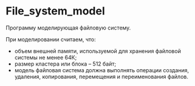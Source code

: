 # File_system_model
Программу моделирующая файловую систему.

При моделировании считаем, что:
- объем внешней памяти, используемой для хранения файловой системы не менее 64К;
- размер кластера или блока – 512 байт;
- модель файловая система должна выполнять операции создания, удаления, копирования, перемещения и переименования файлов.



